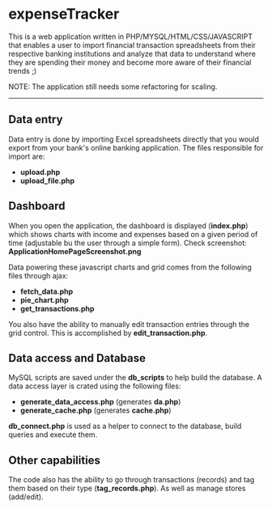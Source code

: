 # expenseTracker
This is a web application written in PHP/MYSQL/HTML/CSS/JAVASCRIPT that enables a user to import financial transaction spreadsheets from their respective banking institutions and analyze that data to understand where they are spending their money and become more aware of their financial trends ;)

NOTE: The application still needs some refactoring for scaling.

----------
## Data entry
Data entry is done by importing Excel spreadsheets directly that you would export from your bank's online banking application. The files responsible for import are:

 - **upload.php**
 - **upload_file.php**
## Dashboard
When you open the application, the dashboard is displayed (**index.php**) which shows charts with income and expenses based on a given period of time (adjustable bu the user through a simple form). Check screenshot: **ApplicationHomePageScreenshot.png**

Data powering these javascript  charts and grid comes from the following files through ajax:

 - **fetch_data.php**
 - **pie_chart.php**
 - **get_transactions.php**

You also have the ability to manually edit transaction entries through the grid control. This is accomplished by **edit_transaction.php**.
## Data access and Database
MySQL scripts are saved under the **db_scripts** to help build the database.
A data access layer is crated using the following files:

 - **generate_data_access.php** (generates **da.php**)
 - **generate_cache.php** (generates **cache.php**)

**db_connect.php** is used as a helper to connect to the database, build queries and execute them.

## Other capabilities
The code also has the ability to go through transactions (records) and tag them based on their type (**tag_records.php**). As well as manage stores (add/edit).
